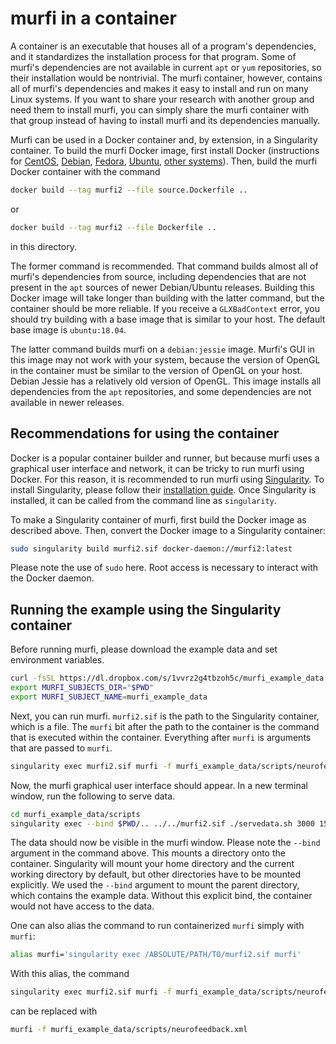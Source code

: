 # murfi in a container

A container is an executable that houses all of a program's dependencies, and it standardizes the installation process for that program. Some of murfi's dependencies are not available in current `apt` or `yum` repositories, so their installation would be nontrivial. The murfi container, however, contains all of murfi's dependencies and makes it easy to install and run on many Linux systems. If you want to share your research with another group and need them to install murfi, you can simply share the murfi container with that group instead of having to install murfi and its dependencies manually.

Murfi can be used in a Docker container and, by extension, in a Singularity container.  To build the murfi Docker image, first install Docker (instructions for [CentOS](https://docs.docker.com/install/linux/docker-ce/centos/), [Debian](https://docs.docker.com/install/linux/docker-ce/debian/), [Fedora](https://docs.docker.com/install/linux/docker-ce/fedora/), [Ubuntu](https://docs.docker.com/install/linux/docker-ce/ubuntu/), [other systems](https://docs.docker.com/install/linux/docker-ce/binaries/)). Then, build the murfi Docker container with the command

```bash
docker build --tag murfi2 --file source.Dockerfile ..
```

or

```bash
docker build --tag murfi2 --file Dockerfile ..
```

in this directory.

The former command is recommended. That command builds almost all of murfi's dependencies from source, including dependencies that are not present in the `apt` sources of newer Debian/Ubuntu releases. Building this Docker image will take longer than building with the latter command, but the container should be more reliable. If you receive a `GLXBadContext` error, you should try building with a base image that is similar to your host. The default base image is `ubuntu:18.04`.

The latter command builds murfi on a `debian:jessie` image. Murfi's GUI in this image may not work with your system, because the version of OpenGL in the container must be similar to the version of OpenGL on your host. Debian Jessie has a relatively old version of OpenGL. This image installs all dependencies from the `apt` repositories, and some dependencies are not available in newer releases.

## Recommendations for using the container

Docker is a popular container builder and runner, but because murfi uses a graphical user interface and network, it can be tricky to run murfi using Docker. For this reason, it is recommended to run murfi using [Singularity](https://github.com/sylabs/singularity). To install Singularity, please follow their [installation guide](https://www.sylabs.io/guides/3.0/user-guide/installation.html). Once Singularity is installed, it can be called from the command line as `singularity`.

To make a Singularity container of murfi, first build the Docker image as described above. Then, convert the Docker image to a Singularity container:

```bash
sudo singularity build murfi2.sif docker-daemon://murfi2:latest
```

Please note the use of `sudo` here. Root access is necessary to interact with the Docker daemon.

## Running the example using the Singularity container

Before running murfi, please download the example data and set environment variables.

```bash
curl -fsSL https://dl.dropbox.com/s/1vvrz2g4tbzoh5c/murfi_example_data.tgz | tar -xzv
export MURFI_SUBJECTS_DIR="$PWD"
export MURFI_SUBJECT_NAME=murfi_example_data
```

Next, you can run murfi. `murfi2.sif` is the path to the Singularity container, which is a file. The `murfi` bit after the path to the container is the command that is executed within the container. Everything after `murfi` is arguments that are passed to `murfi`.

```bash
singularity exec murfi2.sif murfi -f murfi_example_data/scripts/neurofeedback.xml
```

Now, the murfi graphical user interface should appear. In a new terminal window, run the following to serve data.

```bash
cd murfi_example_data/scripts
singularity exec --bind $PWD/.. ../../murfi2.sif ./servedata.sh 3000 15000 127.0.0.1
```

The data should now be visible in the murfi window. Please note the `--bind` argument in the command above. This mounts a directory onto the container. Singularity will mount your home directory and the current working directory by default, but other directories have to be mounted explicitly. We used the `--bind` argument to mount the parent directory, which contains the example data. Without this explicit bind, the container would not have access to the data.

One can also alias the command to run containerized `murfi` simply with `murfi`:

```bash
alias murfi='singularity exec /ABSOLUTE/PATH/TO/murfi2.sif murfi'
```

With this alias, the command

```bash
singularity exec murfi2.sif murfi -f murfi_example_data/scripts/neurofeedback.xml
```

can be replaced with

```bash
murfi -f murfi_example_data/scripts/neurofeedback.xml
```
